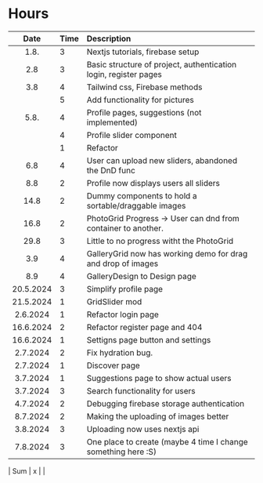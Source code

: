 # Hours

|   Date    | Time | Description                                                      |
| :-------: | :--- | :--------------------------------------------------------------- |
|   1.8.    | 3    | Nextjs tutorials, firebase setup                                 |
|    2.8    | 3    | Basic structure of project, authentication login, register pages |
|    3.8    | 4    | Tailwind css, Firebase methods                                   |
|           | 5    | Add functionality for pictures                                   |
|   5.8.    | 4    | Profile pages, suggestions (not implemented)                     |
|           | 4    | Profile slider component                                         |
|           | 1    | Refactor                                                         |
|    6.8    | 4    | User can upload new sliders, abandoned the DnD func              |
|    8.8    | 2    | Profile now displays users all sliders                           |
|   14.8    | 2    | Dummy components to hold a sortable/draggable images             |
|   16.8    | 2    | PhotoGrid Progress -> User can dnd from container to another.    |
|   29.8    | 3    | Little to no progress witht the PhotoGrid                        |
|    3.9    | 4    | GalleryGrid now has working demo for drag and drop of images     |
|    8.9    | 4    | GalleryDesign to Design page                                     |
| 20.5.2024 | 3    | Simplify profile page                                            |
| 21.5.2024 | 1    | GridSlider mod                                                   |
| 2.6.2024  | 1    | Refactor login page                                              |
| 16.6.2024  | 2   | Refactor register page and 404                                   |
| 16.6.2024  | 1   | Settigns page button and settings                                |
| 2.7.2024   | 2   | Fix hydration bug.                                               |
| 2.7.2024   | 1   | Discover page                                                    |
| 3.7.2024   | 1   | Suggestions page to show actual users                            |
| 3.7.2024   | 3   | Search functionality for users                                   |
| 4.7.2024   | 2   | Debugging firebase storage authentication                        |
| 8.7.2024   | 2   | Making the uploading of images better                            |
| 3.8.2024   | 3   | Uploading now uses nextjs api                                    |
| 7.8.2024   | 3   | One place to create (maybe 4 time I change something here :S)    |


| Sum | x | |
